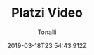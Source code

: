 ---
title: 'Platzi Video'
date: 2019-03-18T23:54:43.912Z
description: 'Este proyecto es el conjunto de más de 3 cursos en la plataforma de Platzi enfocados en el aprendizaje de React, React Router y Redux.'
author: 'Tonalli'
twitterUser: 'TuentyFaiv'
banner: ./petgram.png
color: '#142850'
url: ''
withoutUrl: La url del proyecto será publicada dentro de poco 😁
---